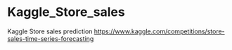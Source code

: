 # Kaggle_Store_sales
Kaggle Store sales prediction
https://www.kaggle.com/competitions/store-sales-time-series-forecasting
